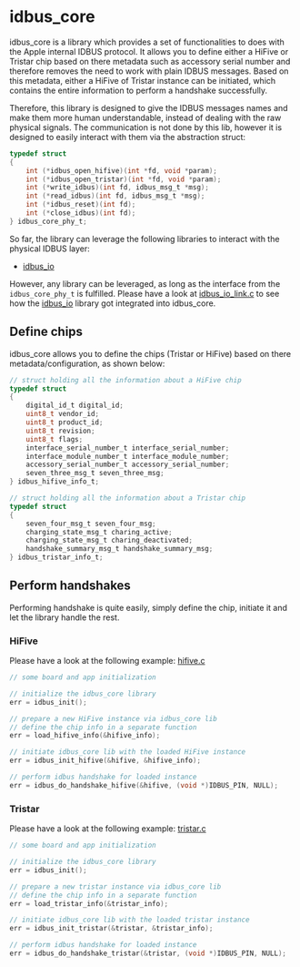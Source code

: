 # idbus_core

idbus_core is a library which provides a set of functionalities to does with the Apple internal IDBUS protocol. It allows you to define either a HiFive or Tristar chip based on there metadata such as accessory serial number and therefore removes the need to work with plain IDBUS messages. Based on this metadata, either a HiFive of Tristar instance can be initiated, which contains the entire information to perform a handshake successfully.

Therefore, this library is designed to give the IDBUS messages names and make them more human understandable, instead of dealing with the raw physical signals. The communication is not done by this lib, however it is designed to easily interact with them via the abstraction struct:

```c
typedef struct
{
    int (*idbus_open_hifive)(int *fd, void *param);
    int (*idbus_open_tristar)(int *fd, void *param);
    int (*write_idbus)(int fd, idbus_msg_t *msg);
    int (*read_idbus)(int fd, idbus_msg_t *msg);
    int (*idbus_reset)(int fd);
    int (*close_idbus)(int fd);
} idbus_core_phy_t;
```

So far, the library can leverage the following libraries to interact with the physical IDBUS layer:
* [idbus_io](./idbus_io/../README.md)

However, any library can be leveraged, as long as the interface from the `idbus_core_phy_t` is fulfilled. Please have a look at [idbus_io_link.c](./idbus_io_link.c) to see how the [idbus_io](./idbus_io/../README.md) library got integrated into idbus_core.

## Define chips
idbus_core allows you to define the chips (Tristar or HiFive) based on there metadata/configuration, as shown below:
```c
// struct holding all the information about a HiFive chip
typedef struct
{
    digital_id_t digital_id;
    uint8_t vendor_id;
    uint8_t product_id;
    uint8_t revision;
    uint8_t flags;
    interface_serial_number_t interface_serial_number;
    interface_module_number_t interface_module_number;
    accessory_serial_number_t accessory_serial_number;
    seven_three_msg_t seven_three_msg;
} idbus_hifive_info_t;

// struct holding all the information about a Tristar chip
typedef struct
{
    seven_four_msg_t seven_four_msg;
    charging_state_msg_t charing_active;
    charging_state_msg_t charing_deactivated;
    handshake_summary_msg_t handshake_summary_msg;
} idbus_tristar_info_t;
```

## Perform handshakes
Performing handshake is quite easily, simply define the chip, initiate it and let the library handle the rest.

### HiFive
Please have a look at the following example: [hifive.c](./../apps/hifive.c)
```c
// some board and app initialization

// initialize the idbus_core library
err = idbus_init();

// prepare a new HiFive instance via idbus_core lib
// define the chip info in a separate function
err = load_hifive_info(&hifive_info);

// initiate idbus_core lib with the loaded HiFive instance
err = idbus_init_hifive(&hifive, &hifive_info);

// perform idbus handshake for loaded instance
err = idbus_do_handshake_hifive(&hifive, (void *)IDBUS_PIN, NULL);
```

### Tristar
Please have a look at the following example: [tristar.c](./../apps/tristar.c)
```c
// some board and app initialization

// initialize the idbus_core library
err = idbus_init();

// prepare a new tristar instance via idbus_core lib
// define the chip info in a separate function
err = load_tristar_info(&tristar_info);

// initiate idbus_core lib with the loaded tristar instance
err = idbus_init_tristar(&tristar, &tristar_info);

// perform idbus handshake for loaded instance
err = idbus_do_handshake_tristar(&tristar, (void *)IDBUS_PIN, NULL);
```